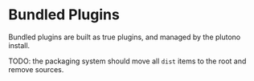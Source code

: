 Bundled Plugins
===============

Bundled plugins are built as true plugins, and managed by the plutono install.

TODO: the packaging system should move all `dist` items to the root and remove sources.
